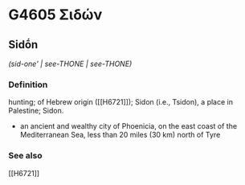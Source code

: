 # G4605 Σιδών

## Sidṓn

_(sid-one' | see-THONE | see-THONE)_

### Definition

hunting; of Hebrew origin ([[H6721]]); Sidon (i.e., Tsidon), a place in Palestine; Sidon.

- an ancient and wealthy city of Phoenicia, on the east coast of the Mediterranean Sea, less than 20 miles (30 km) north of Tyre

### See also

[[H6721]]

